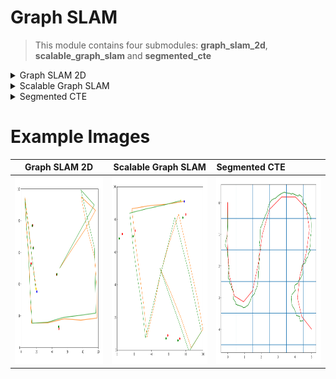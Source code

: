 # Graph SLAM

> This module contains four submodules: **graph_slam_2d**, **scalable_graph_slam** and **segmented_cte**

<details>
    <summary>Graph SLAM 2D</summary>

## Graph SLAM 2D

This module applies the Graph SLAM algorithm, which locates the Robot and 
the landmarks at the same time, thus being able to localize itself while creating a map. 

The image below shows the real position of both the robot and the landmarks, together with the positions 
estimated by the Graph SLAM algorithm. The true position of the landmarks are shown as red dots, the true position 
position of the robot is shown as a blue dot, the estimate positions for the landmarks are shown as green dots, 
and the estimate position of the robot is shown as a yellow dot. Finally, the real trajectory followed by the 
robot is shown in orange, and the estimated trajectory of the robot is shown in green.

<img src="../doc_images/slam/graph_slam.png" alt="drawing" width="600" height="600"/>

</details>

<details>
    <summary>Scalable Graph SLAM</summary>

## Scalable Graph SLAM

This module applies the Scalable Graph SLAM algorithm, which works in the same way as the Graph SLAM algorithm, 
but works with an Omega matrix which only needs to store the localization of the landmarks and the last position 
of the robot, instead of storing the position of the landmarks and the position of every state visited by the robot. 

The image in the left shows the real position of both the robot and the landmarks, together with the positions 
estimated by the Scalable Graph SLAM algorithm. The true position of the landmarks are shown as red dots, the true 
position of the robot is shown as a blue dot, the estimate positions for the landmarks are shown as green dots, 
and the estimate position of the robot is shown as a yellow dot. Finally, the real trajectory followed by the 
robot is shown in orange. The image in the right shows the same data for the Graph SLAM algorithm.  
As the Graph SLAM only stores the robot's last state, it is not possible to plot the estimate trajectory of the 
robot from the SLAM algorithm's output.

<img src="../doc_images/slam/scalable_graph_slam_gslam.png" alt="drawing" width="400" height="400"/> <img src="../doc_images/slam/scalable_graph_slam.png" alt="drawing" width="400" height="400"/>

</details>

<details>
    <summary>Segmented CTE</summary>

## Segmented CTE

This module creates an autonomous navigation system for the robot, following these steps:
1. Plan the optimal path to the goal state using A* algorithm.
2. Smooth the optimal path.
3. Initialize the real Robot, and the Particle Filter of 100 particles with the same position and orientation as the real robot, 
and same steering, distance and measurement noise.
4. The robot's steering angle on each timestep is given by a PID Controller which tries to minimize 
the crosstrack error, which is the distance from the robot to the closest point of the smoothed path. The distance 
from the robot to the track is measured considering the position estimated by the Particle Filter.
5. After the motion is applied, measurements are taken from the robot's new positions, and the particles of the 
Particle Filter are resampled.

In the following image the path followed by the Robot is shown in green, and the smoothed optimal path is shown in red.

<img src="../doc_images/slam/segmented_cte.png" alt="drawing" width="600" height="600"/>

</details>

# Example Images

|                                     Graph SLAM 2D                                     |                                      Scalable Graph SLAM                                       | Segmented CTE                                                                              |
|:-------------------------------------------------------------------------------------:|:----------------------------------------------------------------------------------------------:|:-------------------------------------------------------------------------------------------|
| <img src="../doc_images/slam/graph_slam.png" alt="drawing" width="400" height="300"/> | <img src="../doc_images/slam/scalable_graph_slam.png" alt="drawing" width="400" height="300"/> | <img src="../doc_images/slam/segmented_cte.png" alt="drawing" width="400" height="300"/>   |

